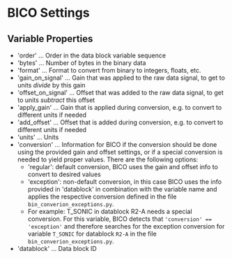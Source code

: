 # BICO Settings

## Variable Properties
- 'order' ... Order in the data block variable sequence
- 'bytes' ... Number of bytes in the binary data
- 'format' ... Format to convert from binary to integers, floats, etc.
- 'gain_on_signal' ... Gain that was applied to the raw data signal, to get to units *divide* by this gain
- 'offset_on_signal' ... Offset that was added to the raw data signal, to get to units *subtract* this offset
- 'apply_gain' ... Gain that is applied during conversion, e.g. to convert to different units if needed
- 'add_offset' ... Offset that is added during conversion, e.g. to convert to different units if needed
- 'units' ... Units
- 'conversion' ... Information for BICO if the conversion should be done using the provided gain and
  offset settings, or if a special conversion is needed to yield proper values.
  There are the following options:
  - 'regular': default conversion, BICO uses the gain and offset info to convert to desired values
  - 'exception': non-default conversion, in this case BICO uses the info provided in 'datablock' in
    combination with the variable name and applies the respective conversion defined in the file
    ```bin_converion_exceptions.py```.
  - For example: T_SONIC in datablock R2-A needs a special conversion. For this variable, BICO detects
    that ```'conversion' == 'exception'``` and therefore searches for the exception conversion for
    variable ```T_SONIC``` for datablock ```R2-A``` in the file ```bin_converion_exceptions.py```.
- 'datablock' ... Data block ID

